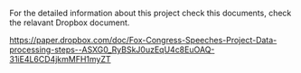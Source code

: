 For the detailed information about this project check this documents, check the relavant Dropbox document. 

https://paper.dropbox.com/doc/Fox-Congress-Speeches-Project-Data-processing-steps--ASXG0_RyBSkJ0uzEqU4c8EuOAQ-31iE4L6CD4jkmMFH1myZT


